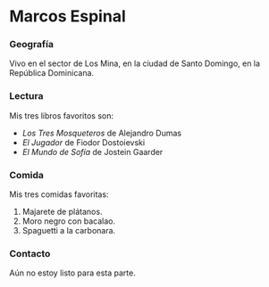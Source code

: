 # Marcos Espinal

### Geografía

Vivo en el sector de Los Mina, en la ciudad de Santo Domingo, en la República Dominicana.

### Lectura

Mis tres libros favoritos son:

- *Los Tres Mosqueteros* de Alejandro Dumas
- *El Jugador* de Fiodor Dostoievski
- *El Mundo de Sofía* de Jostein Gaarder

### Comida

Mis tres comidas favoritas:

1. Majarete de plátanos.
2. Moro negro con bacalao.
3. Spaguetti a la carbonara.

### Contacto

Aún no estoy listo para esta parte.
